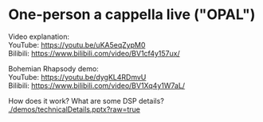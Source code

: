 # One-person a cappella live ("OPAL")
Video explanation:  
YouTube: https://youtu.be/uKA5eqZypM0  
Bilibili: https://www.bilibili.com/video/BV1cf4y157ux/  

Bohemian Rhapsody demo:  
YouTube: https://youtu.be/dygKL4RDmvU  
Bilibili: https://www.bilibili.com/video/BV1Xq4y1W7aL/  

How does it work? What are some DSP details?  
[./demos/technicalDetails.pptx?raw=true](./demos/technicalDetails.pptx?raw=true)
